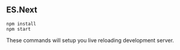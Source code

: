 ## ES.Next

```
npm install
npm start
```

These commands will setup you live reloading development server.
